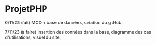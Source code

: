 # ProjetPHP

6/11/23 (fait)
MCD + base de données,
création du gitHub,

7/11/23 (à faire)
insertion des données dans la base,
diagramme des cas d'utilisations,
visuel du site,
